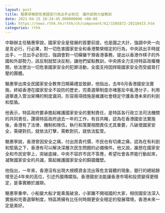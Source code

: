 ```yaml
---
layout: post
title: 駱惠寧稱對危害國安行為出手必到位　讓外部勢力留教訓
date: 2021-04-15 10:24:45.000000000 +08:00
link: https://news.rthk.hk/rthk/ch/component/k2/1585872-20210415.htm
categories: rthk
---
```


中聯辦主任駱惠寧說，國家安全是發展的首要前提，也是國之大計，強調中央一向是言必行，行必果，對一切危害國家安全和香港繁榮穩定的行為，中央該出手時就出手，一旦出手必到位，強調會對一切橫蠻干預香港事務，提出以香港作棋子的外國和外部勢力，該反制就堅決反制，讓他們留點教訓，中央將全力支持特區政權機關，依法懲治一切危害國家安全的犯罪活動，全面支持因捍衛國家安全而受威脅打壓的團體。

駱惠寧出席全民國家安全教育日開幕禮並致辭，他指出，去年6月香港國安法實施，終結香港在國家安全不設防的歷史，完善選舉制度亦堵塞反中亂港分子，利用選舉進入管治架構的制度漏洞，形容兩項措施是維護社會穩定守護香港未來的利劍和堅盾。

他表示，特區政府要承擔起維護國家安全的憲制責任，是特區各行政立法司法機關的共同責任，讚揚特區政府過去一年的工作，有目共睹，認為在香港國安法實施後，香港有了法律、機制和隊伍，執行和落實相關責任尤其重要，凡破壞國家安全，需硬對抗，就依法打擊，需軟對抗，就依法監管。

駱惠寧說，香港曾因安全之痛，付出昂貴代價，市民也有切膚之痛，認為在有利劍和堅盾之下，香港有可以解決深層次民生問題的必備條件。他又說，誰想在國家安全和市民安寧上，突破底線，中央不容許市民不答應，希望社會各界能行動起來，凝聚國家安全的共識，築起維護國家安全的銅牆鐵壁。

他指出，一年來，香港沒有出現大規模資金流出等危言聳聽的現象，銀行的總結餘增至近4年來的高位，引述外國傳媒指，香港國安法能讓香港市場和投資變得更穩定，是事實勝於雄辯。

駱惠寧重申，小船變大船才能乘風破浪，小家離不開祖國的大家，相信國安法深入實施和完善選舉制度，特區將擁有比任何時期更安全穩定的發展環境，香港未來一定是美好。
